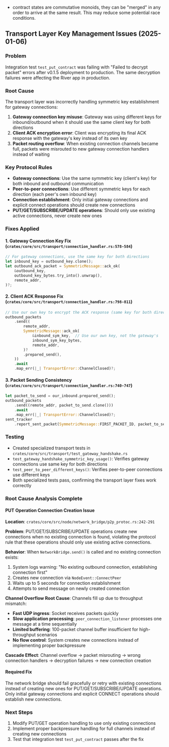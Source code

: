 - contract states are commutative monoids, they can be "merged" in any order to arrive at the same result. This may reduce some potential race conditions.

## Transport Layer Key Management Issues (2025-01-06)

### Problem
Integration test `test_put_contract` was failing with "Failed to decrypt packet" errors after v0.1.5 deployment to production. The same decryption failures were affecting the River app in production.

### Root Cause  
The transport layer was incorrectly handling symmetric key establishment for gateway connections:

1. **Gateway connection key misuse**: Gateway was using different keys for inbound/outbound when it should use the same client key for both directions
2. **Client ACK encryption error**: Client was encrypting its final ACK response with the gateway's key instead of its own key
3. **Packet routing overflow**: When existing connection channels became full, packets were misrouted to new gateway connection handlers instead of waiting

### Key Protocol Rules
- **Gateway connections**: Use the same symmetric key (client's key) for both inbound and outbound communication
- **Peer-to-peer connections**: Use different symmetric keys for each direction (each peer's own inbound key)
- **Connection establishment**: Only initial gateway connections and explicit connect operations should create new connections
- **PUT/GET/SUBSCRIBE/UPDATE operations**: Should only use existing active connections, never create new ones

### Fixes Applied

#### 1. Gateway Connection Key Fix (`crates/core/src/transport/connection_handler.rs:578-584`)
```rust
// For gateway connections, use the same key for both directions
let inbound_key = outbound_key.clone();
let outbound_ack_packet = SymmetricMessage::ack_ok(
    &outbound_key,
    outbound_key_bytes.try_into().unwrap(),
    remote_addr,
)?;
```

#### 2. Client ACK Response Fix (`crates/core/src/transport/connection_handler.rs:798-811`)
```rust
// Use our own key to encrypt the ACK response (same key for both directions with gateway)
outbound_packets
    .send((
        remote_addr,
        SymmetricMessage::ack_ok(
            &inbound_sym_key,  // Use our own key, not the gateway's
            inbound_sym_key_bytes,
            remote_addr,
        )?
        .prepared_send(),
    ))
    .await
    .map_err(|_| TransportError::ChannelClosed)?;
```

#### 3. Packet Sending Consistency (`crates/core/src/transport/connection_handler.rs:740-747`)
```rust
let packet_to_send = our_inbound.prepared_send();
outbound_packets
    .send((remote_addr, packet_to_send.clone()))
    .await
    .map_err(|_| TransportError::ChannelClosed)?;
sent_tracker
    .report_sent_packet(SymmetricMessage::FIRST_PACKET_ID, packet_to_send);
```

### Testing
- Created specialized transport tests in `crates/core/src/transport/test_gateway_handshake.rs`
- `test_gateway_handshake_symmetric_key_usage()`: Verifies gateway connections use same key for both directions  
- `test_peer_to_peer_different_keys()`: Verifies peer-to-peer connections use different keys
- Both specialized tests pass, confirming the transport layer fixes work correctly

### Root Cause Analysis Complete

#### PUT Operation Connection Creation Issue
**Location**: `crates/core/src/node/network_bridge/p2p_protoc.rs:242-291`

**Problem**: PUT/GET/SUBSCRIBE/UPDATE operations create new connections when no existing connection is found, violating the protocol rule that these operations should only use existing active connections.

**Behavior**: When `NetworkBridge.send()` is called and no existing connection exists:
1. System logs warning: "No existing outbound connection, establishing connection first"  
2. Creates new connection via `NodeEvent::ConnectPeer`
3. Waits up to 5 seconds for connection establishment
4. Attempts to send message on newly created connection

**Channel Overflow Root Cause**: Channels fill up due to throughput mismatch:
- **Fast UDP ingress**: Socket receives packets quickly
- **Slow application processing**: `peer_connection_listener` processes one message at a time sequentially
- **Limited buffering**: 100-packet channel buffer insufficient for high-throughput scenarios
- **No flow control**: System creates new connections instead of implementing proper backpressure

**Cascade Effect**: Channel overflow → packet misrouting → wrong connection handlers → decryption failures → new connection creation

#### Required Fix
The network bridge should fail gracefully or retry with existing connections instead of creating new ones for PUT/GET/SUBSCRIBE/UPDATE operations. Only initial gateway connections and explicit CONNECT operations should establish new connections.

### Next Steps
1. Modify PUT/GET operation handling to use only existing connections
2. Implement proper backpressure handling for full channels instead of creating new connections
3. Test that integration test `test_put_contract` passes after the fix